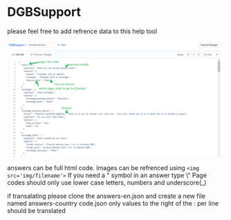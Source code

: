 # DGBSupport

please feel free to add refrence data to this help tool

![JSON Tuturial](img/_json_tutorial.png)

answers can be full html code.  Images can be refrenced using ```<img src='img/filename'>```
If you need a " symbol in an answer type \\"
Page codes should only use lower case letters, numbers and underscore(_)

if transalating please clone the answers-en.json and create a new file named answers-country code.json only values to the right of the : per line should be translated
